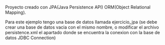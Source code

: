 Proyecto creado con JPA(Java Persistence API) ORM(Object Relational Mapping).

Para este ejemplo tengo una base de datos llamada ejercicio_jpa 
(se debe crear una base de datos vacia con el mismo nombre, o modificar el archivo 
persistence.xml el apartado donde se encuentra la conexion con la base de datos 
JDBC Connection)
